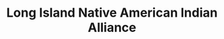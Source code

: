 ---
layout: repo
title: "Long Island Native American Indian Alliance"
id: 21745
permalink: repos/21745/
---